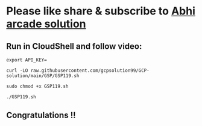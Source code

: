 # Please like share & subscribe to [Abhi arcade solution](http://www.youtube.com/@Abhi_Arcade_Solution)

## Run in CloudShell and follow video:

```
export API_KEY=
```
```
curl -LO raw.githubusercontent.com/gcpsolution99/GCP-solution/main/GSP/GSP119.sh

sudo chmod +x GSP119.sh

./GSP119.sh
```

## Congratulations !!
